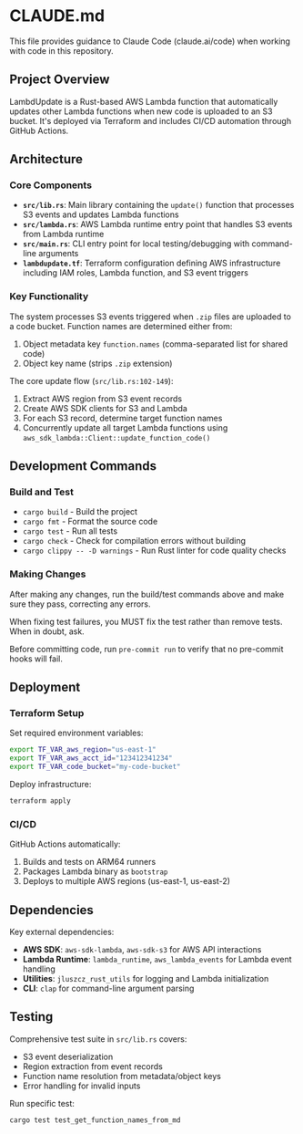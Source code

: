 # CLAUDE.md

This file provides guidance to Claude Code (claude.ai/code) when working with code in this repository.

## Project Overview

LambdUpdate is a Rust-based AWS Lambda function that automatically updates other Lambda functions when new code is
uploaded to an S3 bucket. It's deployed via Terraform and includes CI/CD automation through GitHub Actions.

## Architecture

### Core Components

- **`src/lib.rs`**: Main library containing the `update()` function that processes S3 events and updates Lambda
  functions
- **`src/lambda.rs`**: AWS Lambda runtime entry point that handles S3 events from Lambda runtime
- **`src/main.rs`**: CLI entry point for local testing/debugging with command-line arguments
- **`lambdupdate.tf`**: Terraform configuration defining AWS infrastructure including IAM roles, Lambda function, and S3
  event triggers

### Key Functionality

The system processes S3 events triggered when `.zip` files are uploaded to a code bucket. Function names are determined
either from:

1. Object metadata key `function.names` (comma-separated list for shared code)
2. Object key name (strips `.zip` extension)

The core update flow (`src/lib.rs:102-149`):

1. Extract AWS region from S3 event records
2. Create AWS SDK clients for S3 and Lambda
3. For each S3 record, determine target function names
4. Concurrently update all target Lambda functions using `aws_sdk_lambda::Client::update_function_code()`

## Development Commands

### Build and Test

- `cargo build` - Build the project
- `cargo fmt` - Format the source code
- `cargo test` - Run all tests
- `cargo check` - Check for compilation errors without building
- `cargo clippy -- -D warnings` - Run Rust linter for code quality checks

### Making Changes

After making any changes, run the build/test commands above and make sure they pass, correcting any errors.

When fixing test failures, you MUST fix the test rather than remove tests. When in doubt, ask.

Before committing code, run `pre-commit run` to verify that no pre-commit hooks will fail.

## Deployment

### Terraform Setup

Set required environment variables:

```bash
export TF_VAR_aws_region="us-east-1"
export TF_VAR_aws_acct_id="123412341234"
export TF_VAR_code_bucket="my-code-bucket"
```

Deploy infrastructure:

```bash
terraform apply
```

### CI/CD

GitHub Actions automatically:

1. Builds and tests on ARM64 runners
2. Packages Lambda binary as `bootstrap`
3. Deploys to multiple AWS regions (us-east-1, us-east-2)

## Dependencies

Key external dependencies:

- **AWS SDK**: `aws-sdk-lambda`, `aws-sdk-s3` for AWS API interactions
- **Lambda Runtime**: `lambda_runtime`, `aws_lambda_events` for Lambda event handling
- **Utilities**: `jluszcz_rust_utils` for logging and Lambda initialization
- **CLI**: `clap` for command-line argument parsing

## Testing

Comprehensive test suite in `src/lib.rs` covers:

- S3 event deserialization
- Region extraction from event records
- Function name resolution from metadata/object keys
- Error handling for invalid inputs

Run specific test:

```bash
cargo test test_get_function_names_from_md
```
